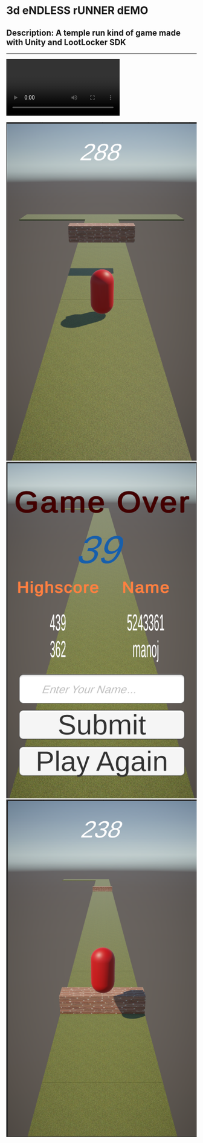 # 3d eNDLESS rUNNER dEMO
## Description: A temple run kind of game made with Unity and LootLocker SDK
---
![Demo](https://github.com/SauravSantara/3d-eNDLESS-rUNNER-dEMO/blob/main/Assets/ScreenShots/3d%20eNDLESS%20rUNNER%20dEMO%20-%20SampleScene%20-%20WebGL%20-%20Unity%202022.3.6f1%20_DX11_%202024-01-15%2012-41-39.mp4)

![ScreenShot1](https://github.com/SauravSantara/3d-eNDLESS-rUNNER-dEMO/blob/main/Assets/ScreenShots/Screenshot%202024-01-14%20140830.png)
![ScreenShot2](https://github.com/SauravSantara/3d-eNDLESS-rUNNER-dEMO/blob/main/Assets/ScreenShots/Screenshot%202024-01-14%20141205.png)
![ScreenShot3](https://github.com/SauravSantara/3d-eNDLESS-rUNNER-dEMO/blob/main/Assets/ScreenShots/Screenshot%202024-01-14%20141310.png)

